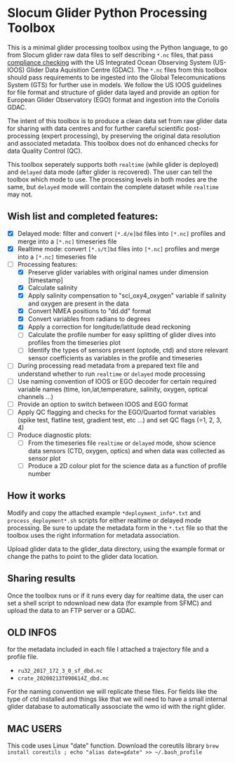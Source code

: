 # Slocum Glider Python Processing Toolbox

This is a minimal glider processing toolbox using the Python language, to go from Slocum glider raw data files to self describing `*.nc` files, that pass  [compliance checking](https://compliance.ioos.us/index.html "compliance checking") with the US Integrated Ocean Observing System (US-IOOS) Glider Data Aquisition Centre (GDAC). The `*.nc` files from this toolbox should pass requirements to be ingested into the Global Telecomunications System (GTS) for further use in models. We follow the US IOOS guidelines for file format and structure of glider data layed and provide an option for European Glider Observatory (EGO) format and ingestion into the Coriolis GDAC.

The intent of this toolbox is to produce a clean data set from raw glider data for sharing with data centres and for further careful scientific post-processing (expert processing), by preserving the original data resolution and associated metadata. This toolbox does not do enhanced checks for data Quality Control (QC).

This toolbox seperately supports both `realtime` (while glider is deployed) and `delayed` data mode (after glider is recovered). The user can tell the toolbox which mode to use. The processing levels in both modes are the same, but `delayed` mode will contain the complete dataset while `realtime` may not.

## Wish list and completed features:

- [x] Delayed mode: filter and convert `[*.d/e]bd` files into `[*.nc]` profiles and merge into a `[*.nc]` timeseries file
- [x] Realtime mode: convert `[*.s/t]bd` files into `[*.nc]` profiles and merge into a `[*.nc]` timeseries file
- [ ] Processing features:
	- [x] Preserve glider variables with original names under dimension [timestamp]
	- [x] Calculate salinity
	- [x] Apply salinity compensation to "sci_oxy4_oxygen" variable if salinity and oxygen are present in the data
	- [x] Convert NMEA positions to "dd.dd" format
	- [x] Convert variables from radians to degrees
	- [x] Apply a correction for longitude/latitude dead reckoning
	- [ ] Calculate the profile number for easy splitting of glider dives into profiles from the timeseries plot
	- [ ] Identify the types of sensors present (optode, ctd) and store relevant sensor coefficients as variables in the profile and timeseries
- [ ] During processing read metadata from a prepared text file and understand whether to run `realtime` or `delayed` mode processing
- [ ] Use naming convention of IOOS or EGO decoder for certain required variable names (time, lon,lat,temperature, salinity, oxygen, optical channels ...)
- [ ] Provide an option to switch between IOOS and EGO format
- [ ] Apply QC flagging and checks for the EGO/Quartod format variables (spike test, flatline test, gradient test, etc ...) and set QC flags (=1, 2, 3, 4)
- [ ] Produce diagnostic plots:
	- [ ] From the timeseries file `realtime` or `delayed` mode, show science data sensors (CTD, oxygen, optics) and when data was collected as sensor plot
	- [ ] Produce a 2D colour plot for the science data as a function of profile number
 
## How it works

Modify and copy the attached example `*deployment_info*.txt` and `process_deployment*.sh` scripts for either realtime or delayed mode processing.
Be sure to update the metadata form in the `*.txt` file so that the toolbox uses the right information for metadata association.

Upload glider data to the glider_data directory, using the example format or change the paths to point to the glider data location.

## Sharing results

Once the toolbox runs or if it runs every day for realtime data, the user can set a shell script to ndownload new data (for example from SFMC) and upload the data to an FTP server or a GDAC.


## OLD INFOS

for the metadata included in each file I attached a trajectory file and a profile file.

- `ru32_2017_172_3_0_sf_dbd.nc`
- `crate_20200213T090614Z_dbd.nc`



For the naming convention we will replicate these files. For fields like the type of ctd installed and things like that we will need to have a small internal glider database to automatically assosciate the wmo id with the right glider.


## MAC USERS

This code uses Linux "date" function. Download the coreutils library  `brew install coreutils ; echo "alias date=gdate" >> ~/.bash_profile`

					

					
